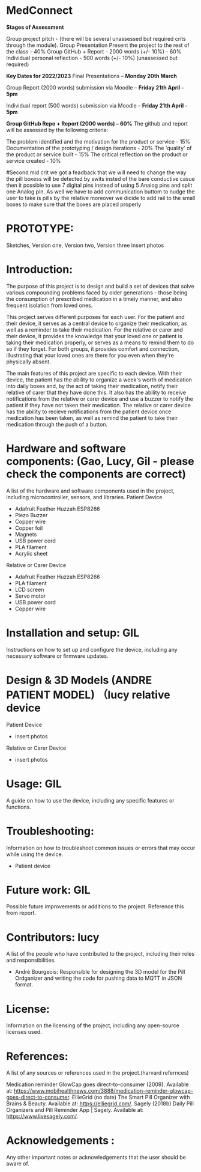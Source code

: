 # MedConnect

<b>Stages of Assessment</b>

Group project pitch - (there will be several unassessed but required crits through the module).
Group Presentation Present the project to the rest of the class - 40% 
Group GitHub + Report - 2000 words (+/- 10%) - 60% 
Individual personal reflection - 500 words (+/- 10%) (unassessed but required)


<b>Key Dates for 2022/2023</b>
Final Presentations – **Monday 20th March**

Group Report (2000 words) submission via Moodle – **Friday 21th April - 5pm**

Individual report (500 words) submission via Moodle – **Friday 21th April - 5pm**


<b>Group GitHub Repo + Report (2000 words) – 60%</b>
The github and report will be assessed by the following criteria:

The problem identified and the motivation for the product or service - 15%
Documentation of the prototyping / design iterations - 20%
The 'quality' of the product or service built - 15%
The critical reflection on the product or service created - 10%

#Second mid crit 
we got a feadback that we will need to change the way the pill boxess will be detected by swits insted of the bare conductive casue then it possible to use 7 digital pins instead of using 5 Analog pins and split one Analog pin. 
As well we have to add communication buttom to nudge the user to take is pills by the relative 
moreover we dicide to add rail to the small boxes to make sure that the boxes are placed properly 

# PROTOTYPE:
Sketches,
Version one,
Version two,
Version three
insert photos

# Introduction:

The purpose of this project is to design and build a set of devices that solve various compounding problems faced by older generations - those being the consumption of prescribed medication in a timely manner, and also frequent isolation from loved ones.

This project serves different purposes for each user. For the patient and their device, it serves as a central device to organize their medication, as well as a reminder to take their medication. For the relative or carer and their device, it provides the knowledge that your loved one or patient is taking their medication properly, or serves as a means to remind them to do so if they forget. For both groups, it provides comfort and connection, illustrating that your loved ones are there for you even when they're physically absent.

The main features of this project are specific to each device. With their device, the patient has the ability to organize a week's worth of medication into daily boxes and, by the act of taking their medication, notify their relative of carer that they have done this. It also has the ability to receive notifications from the relative or carer device and use a buzzer to notify the patient if they have not taken their medication. The relative or carer device has the ability to recieve notifications from the patient device once medication has been taken, as well as remind the patient to take their medication through the push of a button.

# Hardware and software components: (Gao, Lucy, Gil - please check the components are correct)
A list of the hardware and software components used in the project, including microcontroller, sensors, and libraries.
Patient Device
- Adafruit Feather Huzzah ESP8266
- Piezo Buzzer 
- Copper wire
- Copper foil
- Magnets
- USB power cord
- PLA filament
- Acrylic sheet

Relative or Carer Device
- Adafruit Feather Huzzah ESP8266
- PLA filament
- LCD screen
- Servo motor
- USB power cord
- Copper wire


# Installation and setup: GIL
Instructions on how to set up and configure the device, including any necessary software or firmware updates.

# Design & 3D Models (ANDRE PATIENT MODEL) （lucy relative device
Patient Device
- insert photos

Relative or Carer Device
- insert photos

# Usage: GIL
A guide on how to use the device, including any specific features or functions.

# Troubleshooting:
Information on how to troubleshoot common issues or errors that may occur while using the device.
 - Patient device 

# Future work: GIL
Possible future improvements or additions to the project.
Reference this from report.

# Contributors: lucy
A list of the people who have contributed to the project, including their roles and responsibilities.
- André Bourgeois: Responsible for designing the 3D model for the Pill Ordganizer and writing the code for pushing data to MQTT in JSON format.

# License:
Information on the licensing of the project, including any open-source licenses used.

# References:
A list of any sources or references used in the project.(harvard refernces)

Medication reminder GlowCap goes direct-to-consumer (2009). Available at: https://www.mobihealthnews.com/3888/medication-reminder-glowcap-goes-direct-to-consumer.
EllieGrid (no date) The Smart Pill Organizer with Brains & Beauty. Available at: https://elliegrid.com/.
Sagely (2018b) Daily Pill Organizers and Pill Reminder App | Sagely. Available at: https://www.livesagely.com/.

# Acknowledgements : 
Any other important notes or acknowledgements that the user should be aware of.
